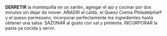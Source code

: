 
**DERRETIR** la mantequilla en un sartén, agregar el ajo y cocinar por dos minutos sin dejar de mover.
AÑADIR el caldo, el Queso Crema Philadelphia® y el queso parmesano, incorporar perfectamente los ingredientes hasta obtener una salsa.
SAZONAR al gusto con sal y pimienta.
INCORPORAR la pasta ya cocida y servir.
